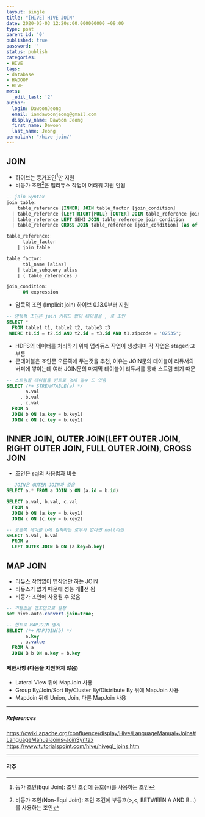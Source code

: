 ```yaml
---
layout: single
title: "[HIVE] HIVE JOIN"
date: 2020-05-03 12:20s:00.000000000 +09:00
type: post
parent_id: '0'
published: true
password: ''
status: publish
categories:
- HIVE
tags:
- database
- HADOOP
- HIVE
meta:
  _edit_last: '2'
author:
  login: DawoonJeong
  email: iamdawoonjeong@gmail.com
  display_name: Dawoon Jeong
  first_name: Dawoon
  last_name: Jeong
permalink: "/hive-join/"
---
```



## JOIN
- 하이브는 등가조인[^1]만 지원
- 비등가 조인[^2]은 맵리듀스 작업이 어려워 지원 안됨

<!--excerpt_separator-->

```sql
-- join Syntax
join_table:
    table_reference [INNER] JOIN table_factor [join_condition]
  | table_reference {LEFT|RIGHT|FULL} [OUTER] JOIN table_reference join_condition
  | table_reference LEFT SEMI JOIN table_reference join_condition
  | table_reference CROSS JOIN table_reference [join_condition] (as of Hive 0.10)

table_reference:
      table_factor
    | join_table

table_factor:
      tbl_name [alias]
    | table_subquery alias
    | ( table_references )

join_condition:
      ON expression
```


- 암묵적 조인 (Implicit join) 하이브 0.13.0부터 지원

```sql
-- 암묵적 조인은 join 키워드 없이 테이블을 , 로 조인
SELECT *
  FROM table1 t1, table2 t2, table3 t3
 WHERE t1.id = t2.id AND t2.id = t3.id AND t1.zipcode = '02535';
```

- HDFS의 데이터를 처리하기 위해 맵리듀스 작업이 생성되며 각 작업은 stage라고 부름
- 큰테이블은 조인문 오른쪽에 두는것을 추천, 이유는 JOIN문의 테이블이 리듀서의 버퍼에 쌓이는데 여러 JOIN문의 마지막 테이블이 리듀서를 통해 스트림 되기 때문

```sql
-- 스트림될 테이블을 힌트로 명세 할수 도 있음    
SELECT /*+ STREAMTABLE(a) */
       a.val
     , b.val
     , c.val
  FROM a
  JOIN b ON (a.key = b.key1)
  JOIN c ON (c.key = b.key1)
```


## INNER JOIN, OUTER JOIN(LEFT OUTER JOIN, RIGHT OUTER JOIN, FULL OUTER JOIN), CROSS JOIN
- 조인은 sql의 사용법과 비슷

```sql
-- JOIN은 OUTER JOIN과 같음
SELECT a.* FROM a JOIN b ON (a.id = b.id)
```

```sql
SELECT a.val, b.val, c.val
  FROM a
  JOIN b ON (a.key = b.key1)
  JOIN c ON (c.key = b.key2)
```

```sql
-- 오른쪽 테이블 b에 일치하는 로우가 없다면 null리턴
SELECT a.val, b.val
  FROM a
  LEFT OUTER JOIN b ON (a.key=b.key)
```


## MAP JOIN
- 리듀스 작업없이 맵작업만 하는 JOIN
- 리듀스가 없기 때문에 성능 개선 됨
- 비등가 조인에 사용될 수 있음


```sql
-- 기본값을 맵조인으로 설정
set hive.auto.convert.join=true;

-- 힌트로 MAPJOIN 명시
SELECT /*+ MAPJOIN(b) */
       a.key
     , a.value
  FROM A a  
  JOIN B b ON a.key = b.key
```


#### 제한사항 (다음을 지원하지 않음)
- Lateral View 뒤에 MapJoin 사용
- Group By/Join/Sort By/Cluster By/Distribute By 뒤에 MapJoin 사용
- MapJoin 뒤에 Union, Join, 다른 MapJoin 사용



---
##### References
<https://cwiki.apache.org/confluence/display/Hive/LanguageManual+Joins#LanguageManualJoins-JoinSyntax>  
<https://www.tutorialspoint.com/hive/hiveql_joins.htm>  


---
#### 각주
[^1]:등가 조인(Equi Join): 조인 조건에 등호(=)를 사용하는 조인
[^2]:비등가 조인(Non-Equi Join): 조인 조건에 부등호(>,<, BETWEEN A AND B...)를 사용하는 조인
